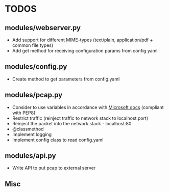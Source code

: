 # TODOS



modules/webserver.py
---------------
* Add support for different MIME-types (text/plain, application/pdf + common file types)
* Add get method for receiving configuration params from config.yaml

modules/config.py
---------------
* Create method to get parameters from config.yaml

modules/pcap.py
---------------
* Consider to use variables in accordance with [Microsoft docs](https://docs.microsoft.com/en-us/windows/win32/api/psapi/nf-psapi-getprocessimagefilenamew) (compliant with PEP8)
* Restrict traffic (reinject traffic to network stack to localhost:port)
* Reinject the packet into the network stack - localhost:80
* @classmethod
* Implement logging
* Implement config class to read config.yaml

modules/api.py
---------------
* Write API to put pcap to external server


Misc
---------------
